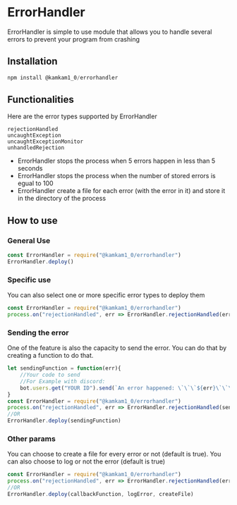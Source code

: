 # ErrorHandler
ErrorHandler is simple to use module that allows you to handle several errors to prevent your program from crashing

## Installation
```js
npm install @kamkam1_0/errorhandler
```

## Functionalities
Here are the error types supported by ErrorHandler
```
rejectionHandled
uncaughtException
uncaughtExceptionMonitor
unhandledRejection
```
- ErrorHandler stops the process when 5 errors happen in less than 5 seconds
- ErrorHandler stops the process when the number of stored errors is egual to 100
- ErrorHandler create a file for each error (with the error in it) and store it in the directory of the process

## How to use

### General Use
```js
const ErrorHandler = require("@kamkam1_0/errorhandler")
ErrorHandler.deploy()
```

### Specific use
You can also select one or more specific error types to deploy them
```js
const ErrorHandler = require("@kamkam1_0/errorhandler")
process.on("rejectionHandled", err => ErrorHandler.rejectionHandled(err))
```

### Sending the error
One of the feature is also the capacity to send the error.
You can do that by creating a function to do that.
```js
let sendingFunction = function(err){
    //Your code to send
    //For Example with discord: 
    bot.users.get("YOUR ID").send(`An error happened: \`\`\`${err}\`\`\``)
}
const ErrorHandler = require("@kamkam1_0/errorhandler")
process.on("rejectionHandled", err => ErrorHandler.rejectionHandled(sendingFunction, err))
//OR
ErrorHandler.deploy(sendingFunction)
```

### Other params
You can choose to create a file for every error or not (default is true).
You can also choose to log or not the error (default is true)
```js
const ErrorHandler = require("@kamkam1_0/errorhandler")
process.on("rejectionHandled", err => ErrorHandler.rejectionHandled(error, logError, createFile, callbackFunction))
//OR
ErrorHandler.deploy(callbackFunction, logError, createFile)
```